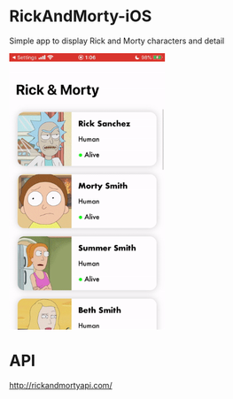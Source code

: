 # RickAndMorty-iOS
Simple app to display Rick and Morty characters and detail

<img align="center" src="https://raw.githubusercontent.com/duilan/RickAndMorty-iOS/main/Screenshots/RickAndMorty-Characters-iOS-App.gif" alt="Preview app" height="500">

# API
http://rickandmortyapi.com/
